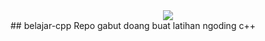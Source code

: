 <center><img src="image.jpeg"></img></center>
## belajar-cpp
Repo gabut doang buat latihan ngoding c++

